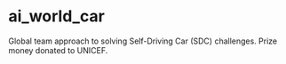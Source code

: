# ai_world_car
Global team approach to solving Self-Driving Car (SDC) challenges. Prize money donated to UNICEF.

